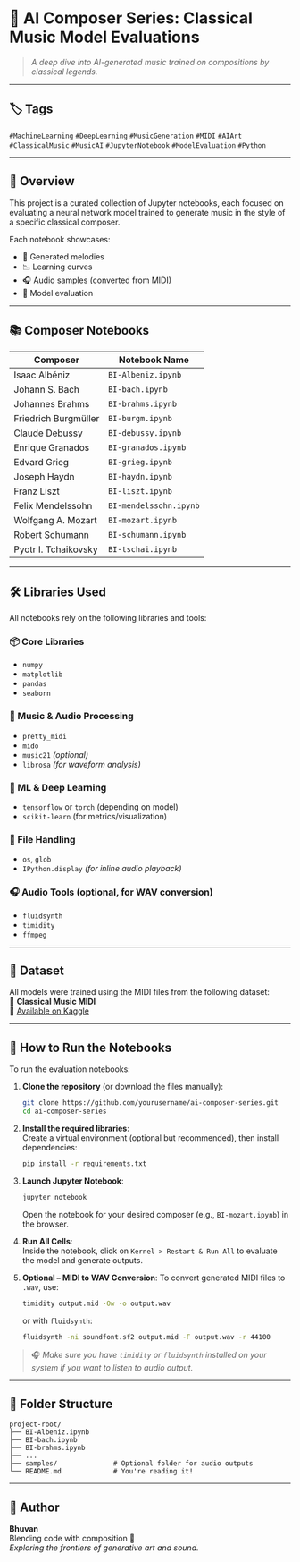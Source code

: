 # 🎼 AI Composer Series: Classical Music Model Evaluations

> *A deep dive into AI-generated music trained on compositions by classical legends.*

---

## 🏷️ Tags

`#MachineLearning` `#DeepLearning` `#MusicGeneration` `#MIDI` `#AIArt`  
`#ClassicalMusic` `#MusicAI` `#JupyterNotebook` `#ModelEvaluation` `#Python`

---

## 📌 Overview

This project is a curated collection of Jupyter notebooks, each focused on evaluating a neural network model trained to generate music in the style of a specific classical composer.

Each notebook showcases:
- 🎹 Generated melodies
- 📉 Learning curves
- 🎧 Audio samples (converted from MIDI)
- 🧠 Model evaluation

---

## 📚 Composer Notebooks

| Composer               | Notebook Name           |
|------------------------|-------------------------|
| Isaac Albéniz          | `BI-Albeniz.ipynb`      |
| Johann S. Bach         | `BI-bach.ipynb`         |
| Johannes Brahms        | `BI-brahms.ipynb`       |
| Friedrich Burgmüller   | `BI-burgm.ipynb`        |
| Claude Debussy         | `BI-debussy.ipynb`      |
| Enrique Granados       | `BI-granados.ipynb`     |
| Edvard Grieg           | `BI-grieg.ipynb`        |
| Joseph Haydn           | `BI-haydn.ipynb`        |
| Franz Liszt            | `BI-liszt.ipynb`        |
| Felix Mendelssohn      | `BI-mendelssohn.ipynb`  |
| Wolfgang A. Mozart     | `BI-mozart.ipynb`       |
| Robert Schumann        | `BI-schumann.ipynb`     |
| Pyotr I. Tchaikovsky   | `BI-tschai.ipynb`       |

---

## 🛠️ Libraries Used

All notebooks rely on the following libraries and tools:

### 📦 Core Libraries
- `numpy`
- `matplotlib`
- `pandas`
- `seaborn`

### 🎵 Music & Audio Processing
- `pretty_midi`
- `mido`
- `music21` *(optional)*
- `librosa` *(for waveform analysis)*

### 🧠 ML & Deep Learning
- `tensorflow` or `torch` (depending on model)
- `scikit-learn` (for metrics/visualization)

### 📁 File Handling
- `os`, `glob`
- `IPython.display` *(for inline audio playback)*

### 🎧 Audio Tools (optional, for WAV conversion)
- `fluidsynth`
- `timidity`
- `ffmpeg`

---

## 🎼 Dataset

All models were trained using the MIDI files from the following dataset:  
📂 **Classical Music MIDI**  
🔗 [Available on Kaggle](https://www.kaggle.com/datasets/soumikrakshit/classical-music-midi)

---

## 🚀 How to Run the Notebooks

To run the evaluation notebooks:

1. **Clone the repository** (or download the files manually):
    ```bash
    git clone https://github.com/yourusername/ai-composer-series.git
    cd ai-composer-series
    ```

2. **Install the required libraries**:  
    Create a virtual environment (optional but recommended), then install dependencies:
    ```bash
    pip install -r requirements.txt
    ```

3. **Launch Jupyter Notebook**:
    ```bash
    jupyter notebook
    ```
    Open the notebook for your desired composer (e.g., `BI-mozart.ipynb`) in the browser.

4. **Run All Cells**:  
    Inside the notebook, click on `Kernel > Restart & Run All` to evaluate the model and generate outputs.

5. **Optional – MIDI to WAV Conversion**:
    To convert generated MIDI files to `.wav`, use:
    ```bash
    timidity output.mid -Ow -o output.wav
    ```
    or with `fluidsynth`:
    ```bash
    fluidsynth -ni soundfont.sf2 output.mid -F output.wav -r 44100
    ```

> 🎧 *Make sure you have `timidity` or `fluidsynth` installed on your system if you want to listen to audio output.*

---

## 📁 Folder Structure

```
project-root/
├── BI-Albeniz.ipynb
├── BI-bach.ipynb
├── BI-brahms.ipynb
├── ...
├── samples/              # Optional folder for audio outputs
└── README.md             # You're reading it!
```

---

## 👤 Author

**Bhuvan**  
Blending code with composition 🎹  
*Exploring the frontiers of generative art and sound.*
